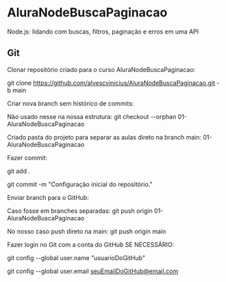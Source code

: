 # AluraNodeBuscaPaginacao

Node.js: lidando com buscas, filtros, paginação e erros em uma API

## Git 

Clonar repositório criado para o curso AluraNodeBuscaPaginacao:

git clone https://github.com/alvescvinicius/AluraNodeBuscaPaginacao.git -b main

Criar nova branch sem histórico de commits:

Não usado nesse na nossa estrutura: git checkout --orphan 01-AluraNodeBuscaPaginacao

Criado pasta do projeto para separar as aulas direto na branch main: 01-AluraNodeBuscaPaginacao

Fazer commit:

git add .

git commit -m "Configuração inicial do repositório."

Enviar branch para o GitHub:

Caso fosse em branches separadas: git push origin 01-AluraNodeBuscaPaginacao

No nosso caso push direto na main: git push origin main

Fazer login no Git com a conta do GitHub SE NECESSÁRIO:

git config --global user.name "usuarioDoGitHub"

git config --global user.email seuEmailDoGitHub@email.com
